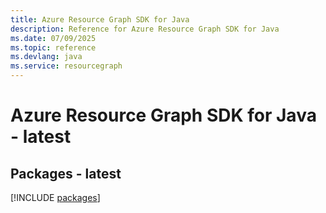 ```yaml
---
title: Azure Resource Graph SDK for Java
description: Reference for Azure Resource Graph SDK for Java
ms.date: 07/09/2025
ms.topic: reference
ms.devlang: java
ms.service: resourcegraph
---
```

# Azure Resource Graph SDK for Java - latest
## Packages - latest
[!INCLUDE [packages](resource-graph-index.md)]